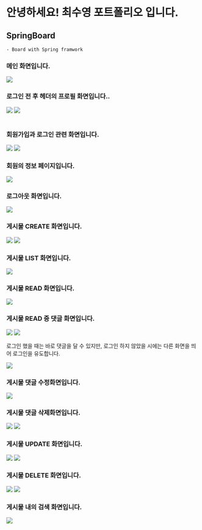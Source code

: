 # 안녕하세요! 최수영 포트폴리오 입니다.



## SpringBoard
	- Board with Spring framwork

<div>
	<h3>메인 화면입니다.</h3>
	<img src="https://user-images.githubusercontent.com/46646408/52951013-0e6ad600-33c4-11e9-9469-8124113067e7.PNG">
	<br>
	<div>
	<h3>로그인 전 후 헤더의 프로필 화면입니다..</h3>
	<span><img src="https://user-images.githubusercontent.com/46646408/52953947-38c09180-33cc-11e9-93f9-2c90f870363b.PNG"></span>
	<span><img src="https://user-images.githubusercontent.com/46646408/52951019-0f036c80-33c4-11e9-9805-d42dbe1191a2.PNG"></span>
	</div>
	<br>
	<h3>회원가입과 로그인 관련 화면입니다.</h3>
	<img src="https://user-images.githubusercontent.com/46646408/52951015-0f036c80-33c4-11e9-8dca-951df545cc00.PNG">
	<img src="https://user-images.githubusercontent.com/46646408/52951017-0f036c80-33c4-11e9-85d7-4336fbb984e9.PNG">
	<br>
	<h3>회원의 정보 페이지입니다.</h3>
	<img src="https://user-images.githubusercontent.com/46646408/52958559-a6be8600-33d7-11e9-8098-6674c68c6b74.PNG">
	<br>
	<h3>로그아웃 화면입니다.</h3>
	<img src="https://user-images.githubusercontent.com/46646408/52953944-3827fb00-33cc-11e9-9415-cf233cf60fb2.PNG">
	<br>
	<h3>게시물 CREATE 화면입니다.</h3>
	<img src="https://user-images.githubusercontent.com/46646408/52951020-0f9c0300-33c4-11e9-8fad-6bb78351b3bb.PNG">
	<img src="https://user-images.githubusercontent.com/46646408/52951021-0f9c0300-33c4-11e9-9523-d68f5dd632f7.PNG">
	<br>
	<h3>게시물 LIST 화면입니다.</h3>
	<img src="https://user-images.githubusercontent.com/46646408/52951023-10349980-33c4-11e9-9429-84f988bcd556.PNG">
	<br>
	<h3>게시물 READ 화면입니다.</h3>
	<img src="https://user-images.githubusercontent.com/46646408/52951006-0b6fe580-33c4-11e9-8174-e36e8604d111.PNG">
	<br>
	<h3>게시물 READ 중 댓글 화면입니다.</h3>
	<img src="https://user-images.githubusercontent.com/46646408/52951024-10349980-33c4-11e9-99b3-be49f8b73885.PNG">
	<img src="https://user-images.githubusercontent.com/46646408/52951025-10349980-33c4-11e9-9619-74693694ff82.PNG">
	<br>
	<p>로그인 했을 때는 바로 댓글을 달 수 있지만, 로그인 하지 않았을 시에는 다른 화면을 띄어 로그인을 유도합니다.</p>
	<img src="https://user-images.githubusercontent.com/46646408/52953945-38c09180-33cc-11e9-803c-b56dbe578318.PNG">
	<br>
	<h3>게시물 댓글 수정화면입니다.</h3>
	<img src="https://user-images.githubusercontent.com/46646408/52951001-09a62200-33c4-11e9-9d2d-6e2ea13288be.PNG">
	<br>
	<h3>게시물 댓글 삭제화면입니다.</h3>
	<img src="https://user-images.githubusercontent.com/46646408/52951009-0c087c00-33c4-11e9-96b4-6c3b28d570fb.PNG">
	<img src="https://user-images.githubusercontent.com/46646408/52951004-0ad74f00-33c4-11e9-9ffa-99a5f4ac2c5e.PNG">
	<br>
	<h3>게시물 UPDATE 화면입니다.</h3>
	<img src="https://user-images.githubusercontent.com/46646408/52951010-0ca11280-33c4-11e9-8137-da74f33dc98e.PNG">
	<img src="https://user-images.githubusercontent.com/46646408/52951011-0ca11280-33c4-11e9-9aec-070323f09420.PNG">
	<br>
	<h3>게시물 DELETE 화면입니다.</h3>
	<img src="https://user-images.githubusercontent.com/46646408/52953943-3827fb00-33cc-11e9-9331-6cee3e5f83c3.PNG">
	<img src="https://user-images.githubusercontent.com/46646408/52951009-0c087c00-33c4-11e9-96b4-6c3b28d570fb.PNG">
	<br>
	<h3>게시물 내의 검색 화면입니다.</h3>
	<img src="https://user-images.githubusercontent.com/46646408/52951012-0dd23f80-33c4-11e9-9fe6-8d70cc1a6aa6.PNG">
	
</div>
